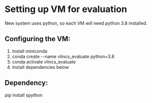 # Setting up VM for evaluation

New system uses python, so each VM will need python 3.8 installed.

## Configuring the VM:
1. Install miniconda
2. conda create --name vlincs_evaluate python=3.8
3. conda activate vlincs_evaluate
4. Install dependencies below


## Dependency:
pip install spython